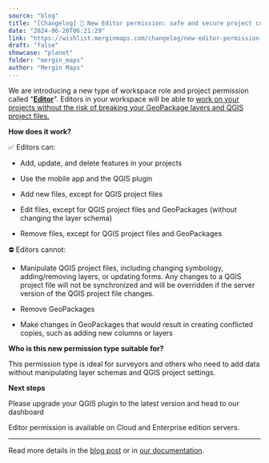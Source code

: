 ```yaml
---
source: "blog"
title: "[Changelog] 🔏 New Editor permission: safe and secure project collaboration"
date: "2024-06-20T06:21:29"
link: "https://wishlist.merginmaps.com/changelog/new-editor-permission-safe-and-secure-project-collaboration?utm_source=qgis"
draft: "false"
showcase: "planet"
folder: "mergin_maps"
author: "Mergin Maps"
---
```


<p>We are introducing a new type of workspace role and project permission called "<strong><u>Editor</u></strong>". Editors in your workspace will be able to <u>work on your projects without the risk of breaking your GeoPackage layers and QGIS project files.</u></p><p><strong>How does it work?</strong></p><p>✅ Editors can:</p><ul>
<li><p>Add, update, and delete features in your projects</p></li>
<li><p>Use the mobile app and the QGIS plugin</p></li>
<li><p>Add new files, except for QGIS project files</p></li>
<li><p>Edit files, except for QGIS project files and GeoPackages (without changing the layer schema)</p></li>
<li><p>Remove files, except for QGIS project files and GeoPackages</p></li>
</ul><p>⛔️ Editors cannot:</p><ul>
<li><p>Manipulate QGIS project files, including changing symbology, adding/removing layers, or updating forms. Any changes to a QGIS project file will not be synchronized and will be overridden if the server version of the QGIS project file changes.</p></li>
<li><p>Remove GeoPackages</p></li>
<li><p>Make changes in GeoPackages that would result in creating conflicted copies, such as adding new columns or layers</p></li>
</ul><p><strong>Who is this new permission type suitable for?</strong></p><p>This permission type is ideal for surveyors and others who need to add data without manipulating layer schemas and QGIS project settings.</p><p><strong>Next steps</strong></p><p>Please upgrade your QGIS plugin to the latest version and head to our dashboard</p><p></p><p>Editor permission is available on Cloud and Enterprise edition servers.</p><hr /><p>Read more details in the <a href="https://merginmaps.com/blog/introducing-editor-permissions---our-most-requested-feature" rel="noopener noreferrer nofollow" target="_blank">blog post</a> or in <a href="https://merginmaps.com/docs/manage/permissions/" rel="noopener noreferrer nofollow" target="_blank">our documentation</a>.</p>
